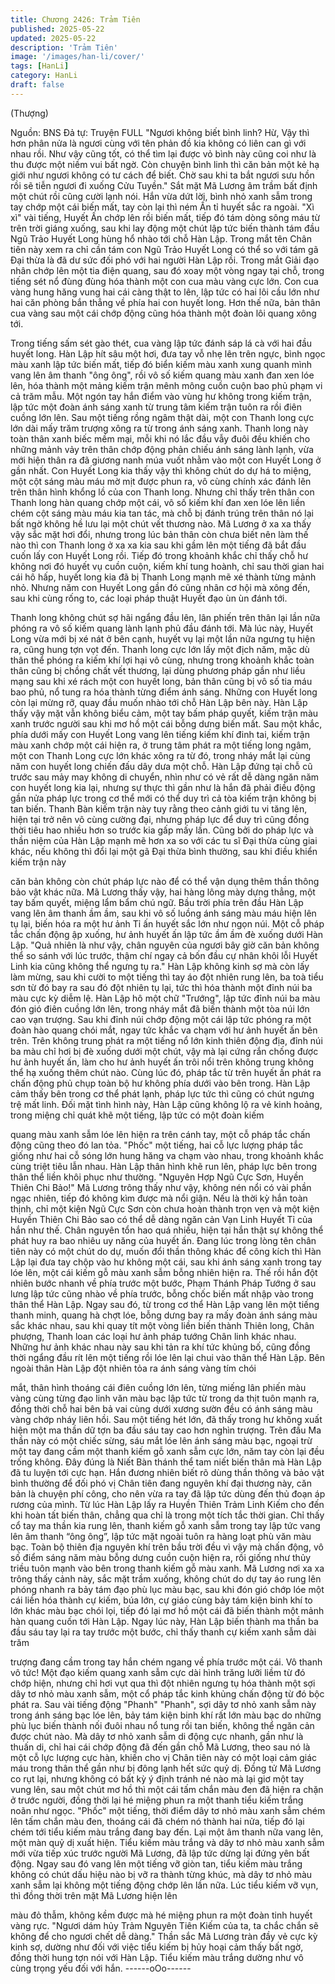 ```yaml
---
title: Chương 2426: Trảm Tiên
published: 2025-05-22
updated: 2025-05-22
description: 'Trảm Tiên'
image: '/images/han-li/cover/'
tags: [HanLi]
category: HanLi
draft: false
---
```


(Thượng)

Nguồn: BNS
Đả tự: Truyện FULL
"Ngươi không biết bình linh? Hừ, Vậy thì hơn phân nửa là ngươi
cùng với tên phản đồ kia không có liên can gì với nhau rồi. Như
vậy cũng tốt, có thể tìm lại được vỏ bình này cũng coi như là thu
được một niềm vui bất ngờ. Còn chuyện bình linh thì căn bản một
kẻ hạ giới như ngươi không có tư cách để biết. Chờ sau khi ta bắt
ngươi sưu hồn rồi sẽ tiễn ngươi đi xuống Cửu Tuyền." Sắt mặt
Mã Lương âm trầm bất định một chút rồi cũng cười lạnh nói.
Hắn vừa dứt lời, bình nhỏ xanh sẫm trong tay chớp một cái biến
mất, tay còn lại thì ném Ấn tỉ huyết sắc ra ngoài.
"Xì xì" vài tiếng, Huyết Ấn chớp lên rồi biến mất, tiếp đó tám dòng
sông máu từ trên trời giáng xuống, sau khi lay động một chút lập
tức biến thành tám đầu Ngũ Trảo Huyết Long hùng hổ nhào tới
chỗ Hàn Lập.
Trong mắt tên Chân tiên này xem ra chỉ cần tám con Ngũ Trảo
Huyết Long có thể so với tám gã Đại thừa là đã dư sức đối phó
với hai người Hàn Lập rồi.
Trong mắt Giải đạo nhân chớp lên một tia điện quang, sau đó
xoay một vòng ngay tại chỗ, trong tiếng sét nổ đùng đùng hóa
thành một con cua màu vàng cực lớn. Con cua vàng hung hăng
vung hai cái càng thật to lên, lập tức có hai lôi cầu lớn như hai
căn phòng bắn thẳng về phía hai con huyết long. Hơn thế nữa,
bản thân cua vàng sau một cái chớp động cũng hóa thành một
đoàn lôi quang xông tới.

Trong tiếng sấm sét gào thét, cua vàng lập tức đánh sáp lá cà với
hai đầu huyết long.
Hàn Lập hít sâu một hơi, đưa tay vỗ nhẹ lên trên ngực, bình ngọc
màu xanh lập tức biến mất, tiếp đó biển kiếm màu xanh xung
quanh mình vang lên âm thanh "ông ông", rồi vô số kiếm quang
màu xanh đan xen lóe lên, hóa thành một mảng kiếm trận mênh
mông cuồn cuộn bao phủ phạm vi cả trăm mẫu.
Một ngón tay hắn điểm vào vùng hư không trong kiếm trận, lập
tức một đoàn ánh sáng xanh từ trung tâm kiếm trận tuôn ra rồi
điên cuồng lớn lên.
Sau một tiếng rồng ngâm thật dài, một con Thanh long cực lớn
dài mấy trăm trượng xông ra từ trong ánh sáng xanh.
Thanh long này toàn thân xanh biếc mềm mại, mỗi khi nó lắc đầu
vẫy đuôi đều khiến cho những mảnh vảy trên thân chớp động
phản chiếu ánh sáng lành lạnh, vừa mới hiện thân ra đã giương
nanh múa vuốt nhằm vào một con Huyết Long ở gần nhất.
Con Huyết Long kia thấy vậy thì không chút do dự há to miệng,
một cột sáng màu máu mờ mịt được phun ra, vô cùng chính xác
đánh lên trên thân hình khổng lồ của con Thanh long.
Nhưng chỉ thấy trên thân con Thanh long hàn quang chớp một
cái, vô số kiếm khí đan xen lóe lên liền chém cột sáng màu máu
kia tan tác, mà chỗ bị đánh trúng trên thân nó lại bất ngờ không
hề lưu lại một chút vết thương nào.
Mã Lương ở xa xa thấy vậy sắc mặt hơi đổi, nhưng trong lúc bản
thân còn chưa biết nên làm thế nào thì con Thanh long ở xa xa
kia sau khi gầm lên một tiếng đã bắt đầu cuốn lấy con Huyết Long
rồi. Tiếp đó trong khoảnh khắc chỉ thấy chỗ hư không nơi đó
huyết vụ cuồn cuộn, kiếm khí tung hoành, chỉ sau thời gian hai cái
hô hấp, huyết long kia đã bị Thanh Long mạnh mẽ xé thành từng
mảnh nhỏ. Nhưng năm con Huyết Long gần đó cũng nhân cơ hội
mà xông đến, sau khi cùng rống to, các loại pháp thuật Huyết đạo
ùn ùn đánh tới.

Thanh long không chút sợ hãi ngẩng đầu lên, lân phiến trên thân
lại lần nữa phóng ra vô số kiếm quang lành lạnh phủ đầu đánh
tới.
Mà lúc này, Huyết Long vừa mới bị xé nát ở bên cạnh, huyết vụ
lại một lần nữa ngưng tụ hiện ra, cũng hung tợn vọt đến.
Thanh long cực lớn lấy một địch năm, mặc dù thân thể phóng ra
kiếm khí lợi hại vô cùng, nhưng trong khoảnh khắc toàn thân cũng
bị chồng chất vết thương, lại dùng phương pháp gần như liều
mạng sau khi xé rách một con huyết long, bản thân cũng bị vô số
tia máu bao phủ, nổ tung ra hóa thành từng điểm ánh sáng.
Những con Huyết long còn lại mừng rỡ, quay đầu muốn nhào tới
chỗ Hàn Lập bên này.
Hàn Lập thấy vậy mặt vẫn không biểu cảm, một tay bấm pháp
quyết, kiếm trận màu xanh trước người sau khi mơ hồ một cái
bỗng dưng biến mất.
Sau một khắc, phía dưới mấy con Huyết Long vang lên tiếng kiếm
khí đinh tai, kiếm trận màu xanh chớp một cái hiện ra, ở trung tâm
phát ra một tiếng long ngâm, một con Thanh Long cực lớn khác
xông ra từ đó, trong nháy mắt lại cùng năm con huyết long chiến
đấu dây dưa một chỗ.
Hàn Lập đứng tại chỗ cũ trước sau mảy may không di chuyển,
nhìn như có vẻ rất dễ dàng ngăn năm con huyết long kia lại,
nhưng sự thực thì gần như là hắn đã phải điều động gần nửa
pháp lực trong cơ thể mới có thể duy trì cả tòa kiếm trận không bị
tan biến.
Thanh Bàn kiếm trận này tuy rằng theo cảnh giới tu vi tăng lên,
hiện tại trở nên vô cùng cường đại, nhưng pháp lực để duy trì
cũng đồng thời tiêu hao nhiều hơn so trước kia gấp mấy lần.
Cũng bởi do pháp lực và thần niệm của Hàn Lập mạnh mẽ hơn
xa so với các tu sĩ Đại thừa cùng giai khác, nếu không thì đổi lại
một gã Đại thừa bình thường, sau khi điều khiển kiếm trận này

căn bản không còn chút pháp lực nào để có thể vận dụng thêm
thần thông bảo vật khác nữa.
Mã Lương thấy vậy, hai hàng lông mày dựng thẳng, một tay bấm
quyết, miệng lẩm bẩm chú ngữ.
Bầu trời phía trên đầu Hàn Lập vang lên âm thanh ầm ầm, sau khi
vô số luồng ánh sáng màu máu hiện lên tụ lại, biến hóa ra một hư
ảnh Tỉ ấn huyết sắc lớn như ngọn núi.
Một cỗ pháp tắc chấn động ập xuống, hư ảnh huyết ấn lập tức ầm
ầm đè xuống dưới Hàn Lập.
"Quả nhiên là như vậy, chân nguyên của ngươi bây giờ căn bản
không thể so sánh với lúc trước, thậm chí ngay cả bốn đầu cự
nhân khôi lỗi Huyết Linh kia cũng không thể ngưng tụ ra." Hàn
Lập không kinh sợ mà còn lấy làm mừng, sau khi cười to một
tiếng thì tay áo đột nhiên rung lên, ba toà tiểu sơn từ đó bay ra
sau đó đột nhiên tụ lại, tức thì hóa thành một đỉnh núi ba màu cực
kỳ diễm lệ.
Hàn Lập hô một chữ "Trướng", lập tức đỉnh núi ba màu đón gió
điên cuồng lớn lên, trong nháy mắt đã biến thành một tòa núi lớn
cao vạn trượng. Sau khi đỉnh núi chớp động một cái lập tức
phóng ra một đoàn hào quang chói mắt, ngay tức khắc va chạm
với hư ảnh huyết ấn bên trên.
Trên không trung phát ra một tiếng nổ lớn kinh thiên động địa,
đỉnh núi ba màu chỉ hơi bị đè xuống dưới một chút, vậy mà lại
cứng rắn chống được hư ảnh huyết ấn, làm cho hư ảnh huyết ấn
trôi nổi trên không trung không thể hạ xuống thêm chút nào.
Cùng lúc đó, pháp tắc từ trên huyết ấn phát ra chấn động phủ
chụp toàn bộ hư không phía dưới vào bên trong.
Hàn Lập cảm thấy bên trong cơ thể phát lạnh, pháp lực tức thì
cũng có chút ngưng trệ mất linh.
Đối mặt tình hình này, Hàn Lập cũng không lộ ra vẻ kinh hoảng,
trong miệng chỉ quát khẽ một tiếng, lập tức có một đoàn kiếm

quang màu xanh sẫm lóe lên hiện ra trên cánh tay, một cỗ pháp
tắc chấn động cũng theo đó lan tỏa.
"Phốc" một tiếng, hai cỗ lực lượng pháp tắc giống như hai cỗ
sóng lớn hung hăng va chạm vào nhau, trong khoảnh khắc cùng
triệt tiêu lẫn nhau.
Hàn Lập thân hình khẽ run lên, pháp lực bên trong thân thể liền
khôi phục như thường.
"Nguyên Hợp Ngũ Cực Sơn, Huyền Thiên Chi Bảo!" Mã Lương
trông thấy như vậy, không nén nổi có vài phần ngạc nhiên, tiếp đó
không kìm được mà nổi giận.
Nếu là thời kỳ hắn toàn thịnh, chỉ một kiện Ngũ Cực Sơn còn
chưa hoàn thành trọn vẹn và một kiện Huyền Thiên Chi Bảo sao
có thể dễ dàng ngăn cản Vạn Linh Huyết Tỉ của hắn như thế.
Chân nguyên tổn hao quá nhiều, hiện tại hắn thật sự không thể
phát huy ra bao nhiêu uy năng của huyết ấn.
Đang lúc trong lòng tên chân tiên này có một chút do dự, muốn
đổi thần thông khác để công kích thì Hàn Lập lại đưa tay chộp
vào hư không một cái, sau khi ánh sáng xanh trong tay lóe lên,
một cái kiếm gỗ màu xanh sẫm bỗng nhiên hiện ra. Thế rồi hắn
đột nhiên bước nhanh về phía trước một bước, Phạm Thánh
Pháp Tướng ở sau lưng lập tức cũng nhào về phía trước, bỗng
chốc biến mất nhập vào trong thân thể Hàn Lập.
Ngay sau đó, từ trong cơ thể Hàn Lập vang lên một tiếng thanh
minh, quang hà chợt lóe, bỗng dưng bay ra mấy đoàn ánh sáng
màu sắc khác nhau, sau khi quay tít một vòng liền biến thành
Thiên long, Chân phượng, Thanh loan các loại hư ảnh pháp
tướng Chân linh khác nhau.
Những hư ảnh khác nhau này sau khi tản ra khí tức khủng bố,
cũng đồng thời ngẩng đầu rít lên một tiếng rồi lóe lên lại chui vào
thân thể Hàn Lập.
Bên ngoài thân Hàn Lập đột nhiên tỏa ra ánh sáng vàng tím chói

mắt, thân hình thoáng cái điên cuồng lớn lên, từng miếng lân
phiến màu vàng cùng từng đạo linh văn màu bạc lập tức từ trong
da thịt tuôn mạnh ra, đồng thời chỗ hai bên bả vai cùng dưới
xương sườn đều có ánh sáng màu vàng chớp nháy liên hồi.
Sau một tiếng hét lớn, đã thấy trong hư không xuất hiện một ma
thần dữ tợn ba đầu sáu tay cao hơn nghìn trượng.
Trên đầu Ma thần này có một chiếc sừng, sáu mắt lóe lên ánh
sáng màu bạc, ngoại trừ một tay đang cầm một thanh kiếm gỗ
xanh sẫm cực lớn, năm tay còn lại đều trống không.
Đây đúng là Niết Bàn thánh thể tam niết biến thân mà Hàn Lập đã
tu luyện tới cực hạn.
Hắn đương nhiên biết rõ dùng thần thông và bảo vật bình thường
để đối phó vị Chân tiên đang nguyên khí đại thương này, căn bản
là chuyện phí công, cho nên vừa ra tay đã lập tức dùng đến thủ
đoạn áp rương của mình.
Từ lúc Hàn Lập lấy ra Huyền Thiên Trảm Linh Kiếm cho đến khi
hoàn tất biến thân, chẳng qua chỉ là trong một tích tắc thời gian.
Chỉ thấy cổ tay ma thần kia rung lên, thanh kiếm gỗ xanh sẫm
trong tay lập tức vang lên âm thanh “ông ông”, lập tức mặt ngoài
tuôn ra hàng loạt phù văn màu bạc.
Toàn bộ thiên địa nguyên khí trên bầu trời đều vì vậy mà chấn
động, vô số điểm sáng năm màu bỗng dưng cuồn cuộn hiện ra,
rồi giống như thủy triều tuôn mạnh vào bên trong thanh kiếm gỗ
màu xanh.
Mã Lương nơi xa xa trông thấy cảnh này, sắc mặt trầm xuống,
không chút do dự tay áo rung lên phóng nhanh ra bảy tám đạo
phù lục màu bạc, sau khi đón gió chớp lóe một cái liền hóa thành
cự kiếm, búa lớn, cự giáo cùng bảy tám kiện binh khí to lớn khác
màu bạc chói lọi, tiếp đó lại mơ hồ một cái đã biến thành một
mảnh hàn quang cuốn tới Hàn Lập.
Ngay lúc này, Hàn Lập biến thành ma thần ba đầu sáu tay lại ra
tay trước một bước, chỉ thấy thanh cự kiếm xanh sẫm dài trăm

trượng đang cầm trong tay hắn chém ngang về phía trước một
cái.
Vô thanh vô tức!
Một đạo kiếm quang xanh sẫm cực dài hình trăng lưỡi liềm từ đó
chớp hiện, nhưng chỉ hơi vụt qua thì đột nhiên ngưng tụ hóa
thành một sợi dây tơ nhỏ màu xanh sẫm, một cổ pháp tắc kinh
khủng chấn động từ đó bộc phát ra.
Sau vài tiếng động "Phanh" "Phanh", sợi dây tơ nhỏ xanh sẫm
này trong ánh sáng bạc lóe lên, bảy tám kiện binh khí rất lớn màu
bạc do những phù lục biến thành nối đuôi nhau nổ tung rồi tan
biến, không thể ngăn cản được chút nào.
Mà dây tơ nhỏ xanh sẫm di động cực nhanh, gần như là thuấn di,
chỉ hai cái chớp động đã đến gần chỗ Mã Lương, theo sau nó là
một cỗ lực lượng cực hàn, khiến cho vị Chân tiên này có một loại
cảm giác máu trong thân thể gần như bị đông lạnh hết sức quỷ dị.
Đồng tử Mã Lương co rụt lại, nhưng không có bất kỳ ý định tránh
né nào mà lại giơ một tay vung lên, sau một chút mơ hồ thì một
cái tấm chắn màu đen đã hiện ra chặn ở trước người, đồng thời
lại hé miệng phun ra một thanh tiểu kiếm trắng noãn như ngọc.
"Phốc" một tiếng, thời điểm dây tơ nhỏ màu xanh sẫm chém lên
tấm chắn màu đen, thoáng cái đã chém nó thành hai nửa, tiếp đó
lại chém tới tiểu kiếm màu trắng đang bay đến.
Lại một âm thanh nữa vang lên, một màn quỷ dị xuất hiện.
Tiểu kiếm màu trắng và dây tơ nhỏ màu xanh sẫm mới vừa tiếp
xúc trước người Mã Lương, đã lập tức dừng lại đứng yên bất
động.
Ngay sau đó vang lên một tiếng vỡ giòn tan, tiểu kiếm màu trắng
không có chút dấu hiệu nào bị vỡ ra thành từng khúc, mà dây tơ
nhỏ màu xanh sẫm lại không một tiếng động chớp lên lần nữa.
Lúc tiểu kiếm vỡ vụn, thì đồng thời trên mặt Mã Lương hiện lên

màu đỏ thẫm, không kềm được mà hé miệng phun ra một đoàn
tinh huyết vàng rực.
"Ngươi dám hủy Trảm Nguyên Tiên Kiếm của ta, ta chắc chắn sẽ
không để cho ngươi chết dễ dàng." Thần sắc Mã Lương tràn đầy
vẻ cực kỳ kinh sợ, dường như đối với việc tiểu kiếm bị hủy hoại
cảm thấy bất ngờ, đồng thời hung tợn nói với Hàn Lập.
Tiểu kiếm màu trắng dường như vô cùng trọng yếu đối với hắn.
------oOo------
